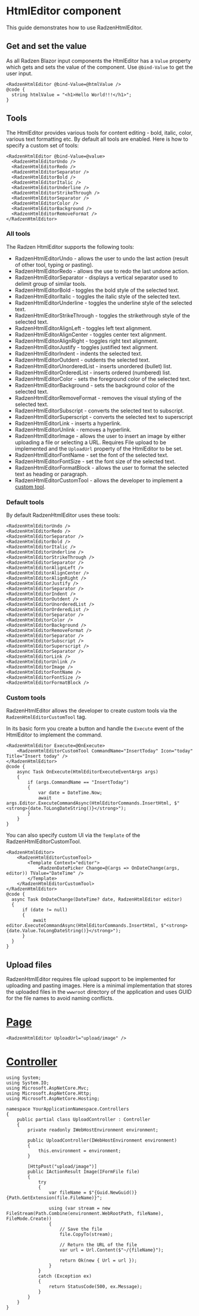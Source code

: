 # HtmlEditor component
This guide demonstrates how to use RadzenHtmlEditor.

## Get and set the value
As all Radzen Blazor input components the HtmlEditor has a `Value` property which gets and sets the value of the component.
Use `@bind-Value` to get the user input.

```
<RadzenHtmlEditor @bind-Value=@htmlValue />
@code {
  string htmlValue = "<h1>Hello World!!!</h1>";
}
```

## Tools
The HtmlEditor provides various tools for content editing - bold, italic, color, various text formatting etc.
By default all tools are enabled. Here is how to specify a custom set of tools:

```
<RadzenHtmlEditor @bind-Value=@value>
  <RadzenHtmlEditorUndo />
  <RadzenHtmlEditorRedo />
  <RadzenHtmlEditorSeparator />
  <RadzenHtmlEditorBold />
  <RadzenHtmlEditorItalic />
  <RadzenHtmlEditorUnderline />
  <RadzenHtmlEditorStrikeThrough />
  <RadzenHtmlEditorSeparator />
  <RadzenHtmlEditorColor />
  <RadzenHtmlEditorBackground />
  <RadzenHtmlEditorRemoveFormat />
</RadzenHtmlEditor>
```

### All tools
The Radzen HtmlEditor supports the following tools:

- RadzenHtmlEditorUndo - allows the user to undo the last action (result of other tool, typing or pasting).
- RadzenHtmlEditorRedo - allows the use to redo the last undone action.
- RadzenHtmlEditorSeparator - displays a vertical separator used to delimit group of similar tools.
- RadzenHtmlEditorBold - toggles the bold style of the selected text.
- RadzenHtmlEditorItalic - toggles the italic style of the selected text.
- RadzenHtmlEditorUnderline - toggles the underline style of the selected text.
- RadzenHtmlEditorStrikeThrough - toggles the strikethrough style of the selected text.
- RadzenHtmlEditorAlignLeft - toggles left text alignment.
- RadzenHtmlEditorAlignCenter - toggles center text alignment.
- RadzenHtmlEditorAlignRight - toggles right text alignment.
- RadzenHtmlEditorJustify - toggles justified text alignment.
- RadzenHtmlEditorIndent - indents the selected text.
- RadzenHtmlEditorOutdent - outdents the selected text.
- RadzenHtmlEditorUnorderedList - inserts unordered (bullet) list.
- RadzenHtmlEditorOrderedList - inserts ordered (numbered) list.
- RadzenHtmlEditorColor - sets the foreground color of the selected text.
- RadzenHtmlEditorBackground - sets the background color of the selected text.
- RadzenHtmlEditorRemoveFormat - removes the visual styling of the selected text.
- RadzenHtmlEditorSubscript - converts the selected text to subscript.
- RadzenHtmlEditorSuperscript - converts the selected text to superscript
- RadzenHtmlEditorLink - inserts a hyperlink.
- RadzenHtmlEditorUnlink - removes a hyperlink.
- RadzenHtmlEditorImage - allows the user to insert an image by either uploading a file or selecting a URL. Requires File upload to be implemented and the `UploadUrl` property of the HtmlEditor to be set.
- RadzenHtmlEditorFontName - set the font of the selected text.
- RadzenHtmlEditorFontSize - set the font size of the selected text.
- RadzenHtmlEditorFormatBlock - allows the user to format the selected text as heading or paragraph.
- RadzenHtmlEditorCustomTool - allows the developer to implement a [custom tool](#custom-tools).

### Default tools

By default RadzenHtmlEditor uses these tools:

```
<RadzenHtmlEditorUndo />
<RadzenHtmlEditorRedo />
<RadzenHtmlEditorSeparator />
<RadzenHtmlEditorBold />
<RadzenHtmlEditorItalic />
<RadzenHtmlEditorUnderline />
<RadzenHtmlEditorStrikeThrough />
<RadzenHtmlEditorSeparator />
<RadzenHtmlEditorAlignLeft />
<RadzenHtmlEditorAlignCenter />
<RadzenHtmlEditorAlignRight />
<RadzenHtmlEditorJustify />
<RadzenHtmlEditorSeparator />
<RadzenHtmlEditorIndent />
<RadzenHtmlEditorOutdent />
<RadzenHtmlEditorUnorderedList />
<RadzenHtmlEditorOrderedList />
<RadzenHtmlEditorSeparator />
<RadzenHtmlEditorColor />
<RadzenHtmlEditorBackground />
<RadzenHtmlEditorRemoveFormat />
<RadzenHtmlEditorSeparator />
<RadzenHtmlEditorSubscript />
<RadzenHtmlEditorSuperscript />
<RadzenHtmlEditorSeparator />
<RadzenHtmlEditorLink />
<RadzenHtmlEditorUnlink />
<RadzenHtmlEditorImage />
<RadzenHtmlEditorFontName />
<RadzenHtmlEditorFontSize />
<RadzenHtmlEditorFormatBlock />
```
### Custom tools
RadzenHtmlEditor allows the developer to create custom tools via the `RadzenHtmlEditorCustomTool` tag.

In its basic form you create a button and handle the `Execute` event of the HtmlEditor to implement the command.

```
<RadzenHtmlEditor Execute=@OnExecute>
    <RadzenHtmlEditorCustomTool CommandName="InsertToday" Icon="today" Title="Insert today" />
</RadzenHtmlEditor>
@code {
    async Task OnExecute(HtmlEditorExecuteEventArgs args)
    {
        if (args.CommandName == "InsertToday")
        {
            var date = DateTime.Now;
            await args.Editor.ExecuteCommandAsync(HtmlEditorCommands.InsertHtml, $"<strong>{date.ToLongDateString()}</strong>");
        }
    }
}
```

You can also specify custom UI via the `Template` of the RadzenHtmlEditorCustomTool.

```
<RadzenHtmlEditor>
    <RadzenHtmlEditorCustomTool>
        <Template Context="editor">
            <RadzenDatePicker Change=@(args => OnDateChange(args, editor)) TValue="DateTime" />
        </Template>
    </RadzenHtmlEditorCustomTool>
</RadzenHtmlEditor>
@code {
  async Task OnDateChange(DateTime? date, RadzenHtmlEditor editor)
  {
      if (date != null)
      {
          await editor.ExecuteCommandAsync(HtmlEditorCommands.InsertHtml, $"<strong>{date.Value.ToLongDateString()}</strong>");
      }
  }
}
```
## Upload files
RadzenHtmlEditor requires file upload support to be implemented for uploading and pasting images. Here is a minimal implementation
that stores the uploaded files in the `wwwroot` directory of the application and uses GUID for the file names to avoid naming conflicts.

# [Page](#tab/page)
```
<RadzenHtmlEditor UploadUrl="upload/image" />
```
# [Controller](#tab/controller)
```
using System;
using System.IO;
using Microsoft.AspNetCore.Mvc;
using Microsoft.AspNetCore.Http;
using Microsoft.AspNetCore.Hosting;

namespace YourApplicationNamespace.Controllers
{
    public partial class UploadController : Controller
    {
        private readonly IWebHostEnvironment environment;

        public UploadController(IWebHostEnvironment environment)
        {
            this.environment = environment;
        }

        [HttpPost("upload/image")]
        public IActionResult Image(IFormFile file)
        {
            try
            {
                var fileName = $"{Guid.NewGuid()}{Path.GetExtension(file.FileName)}";

                using (var stream = new FileStream(Path.Combine(environment.WebRootPath, fileName), FileMode.Create))
                {
                    // Save the file
                    file.CopyTo(stream);

                    // Return the URL of the file
                    var url = Url.Content($"~/{fileName}");

                    return Ok(new { Url = url });
                }
            }
            catch (Exception ex)
            {
                return StatusCode(500, ex.Message);
            }
        }
    }
}
```